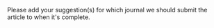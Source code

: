 Please add your suggestion(s) for which journal we should submit the article to when it's complete.
